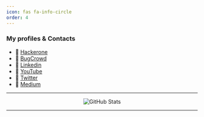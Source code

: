 ```yaml
---
icon: fas fa-info-circle
order: 4
---
```


### My profiles & Contacts

- 🔰 [Hackerone](https://hackerone.com/remonsec)
- 🔰 [BugCrowd](https://bugcrowd.com/remonsec)  
- 🔰 [Linkedin](https://www.linkedin.com/in/remonsec/)
- 🔰 [YouTube](https://youtube.com/remonsec)
- 🔰 [Twitter](https://twitter.com/remonsec)
- 🔰 [Medium](https://medium.com/@remonsec)

---

<p align="center">
  <img src="https://github-readme-stats.vercel.app/api?username=remonsec&amp;show_icons=true&amp;theme=radical" alt="GitHub Stats" data-proofer-ignore="" class="no-popup" />
</p>

---